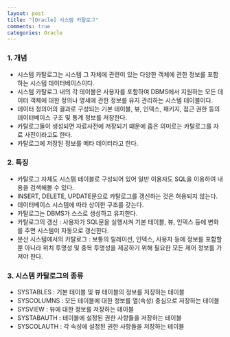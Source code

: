 ```yaml
---
layout: post
title: "[Oracle] 시스템 카탈로그"
comments: true
categories: Oracle
---
```


### 1. 개념
- 시스템 카탈로그는 시스템 그 자체에 관련이 있는 다양한 객체에 관한 정보를 포함하는 시스템 데이터베이스이다.
- 시스템 카탈로그 내의 각 테이블은 사용자를 포함하여 DBMS에서 지원하는 모든 데이터 객체에 대한 정의나 명세에 관한 정보를 유지 관리하는 시스템 테이블이다.
- 데이터 정의어의 결과로 구성되는 기본 테이블, 뷰, 인덱스, 패키지, 접근 권한 등의 데이터베이스 구조 및 통계 정보를 저장한다.
- 카탈로그들이 생성되면 자료사전에 저장되기 떄문에 좁은 의미로는 카탈로그를 자료 사전이라고도 한다.
- 카탈로그에 저장된 정보를 메타 데이터라고 한다.

### 2. 특징
- 카탈로그 자체도 시스템 테이블로 구성되어 있어 일반 이용자도 SQL을 이용하여 내용을 검색해볼 수 있다.
- INSERT, DELETE, UPDATE문으로 카탈로그를 갱신하는 것은 허용되지 않는다.
- 데이터베이스 시스템에 따라 상이한 구조를 갖는다.
- 카탈로그는 DBMS가 스스로 생성하고 유지한다.
- 카탈로그의 갱신 : 사용자가 SQL문을 실행시켜 기본 테이블, 뷰, 인덱스 등에 변화를 주면 시스템이 자동으로 갱신한다.
- 분산 시스템에서의 카탈로그 : 보통의 릴레이션, 인덱스, 사용자 등에 정보를 포함할 뿐 아니라 위치 투명성 및 중복 투명성을 제공하기 위해 필요한 모든 제어 정보를 가져야 한다.

### 3. 시스템 카탈로그의 종류
- SYSTABLES : 기본 테이블 및 뷰 테이블의 정보를 저장하는 테이블
- SYSCOLUMNS : 모든 테이블에 대한 정보를 열(속성) 중심으로 저장하는 테이블
- SYSVIEW : 뷰에 대한 정보를 저장하는 테이블
- SYSTABAUTH : 테이블에 설정된 권한 사항들을 저장하는 테이블
- SYSCOLAUTH : 각 속성에 설정된 권한 사항들을 저장하는 테이블